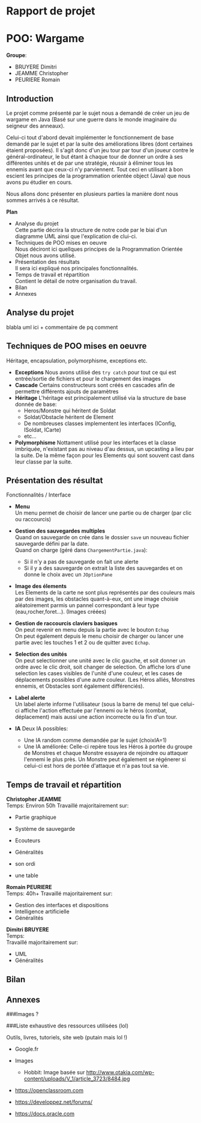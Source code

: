 # **Rapport de projet** 
# POO: Wargame
**Groupe**:
* BRUYERE Dimitri
* JEAMME Christopher
* PEURIERE Romain

## Introduction

Le projet comme présenté par le sujet nous a demandé de créer un jeu de wargame en Java (Basé sur une guerre dans le monde imaginaire du seigneur des anneaux).


Celui-ci tout d'abord devait implémenter le fonctionnement de base demandé par le sujet et par la suite des améliorations libres (dont certaines étaient proposées).
Il s'agit donc d'un jeu tour par tour d'un joueur contre le général-ordinateur, le but étant à chaque tour de donner un ordre à ses différentes unités et de par une stratégie, réussir à éliminer tous les ennemis avant que ceux-ci n'y parviennent. Tout ceci en utilisant à bon escient les principes de la programmation orientée object (Java) que nous avons pu étudier en cours.

Nous allons donc présenter en plusieurs parties la manière dont nous sommes arrivés à ce résultat.

**Plan**
+ Analyse du projet
    <br>Cette partie décrira la structure de notre code par le biai d'un diagramme UML ainsi que l'explication de clui-ci.
+ Techniques de POO mises en oeuvre
    <br>Nous déciront ici quellques principes de la Programmation Orientée Objet nous avons utilisé.
+ Présentation des résultats
    <br>Il sera ici expliqué nos principales fonctionnalités.
+ Temps de travail et répartition
    <br>Contient le détail de notre organisation du travail.
+ Bilan
+ Annexes

## Analyse du projet

blabla uml ici + commentaire de pq comment

## Techniques de POO mises en oeuvre

Héritage, encapsulation, polymorphisme, exceptions etc.

+ **Exceptions**
Nous avons utilisé des ```try catch``` pour tout ce qui est entrée/sortie de fichiers et pour le chargement des images
+ **Cascade**
Certains constructeurs sont créés en cascades afin de permettre différents ajouts de paramètres
+ **Héritage**
L'héritage est principalement utilisé via la structure de base donnée de base:
    + Heros/Monstre qui héritent de Soldat
    + Soldat/Obstacle héritent de Element
    + De nombreuses classes implementent les interfaces (IConfig, ISoldat, ICarte)
    + etc...
+ **Polymorphisme**
Nottament utilisé pour les interfaces et la classe imbriquée, n'existant pas au niveau d'au dessus, un upcasting a lieu par la suite. De la même façon pour les Elements qui sont souvent cast dans leur classe par la suite.

## Présentation des résultat

Fonctionnalités / Interface

+ **Menu**  
Un menu permet de choisir de lancer une partie ou de charger (par clic ou raccourcis)

+ **Gestion des sauvegardes multiples**     
Quand on sauvegarde on crée dans le dossier ```save``` un nouveau fichier sauvegarde défini par la date.    
Quand on charge (géré dans ```ChargementPartie.java```):
    - Si il n'y a pas de sauvegarde on fait une alerte
    - Si il y a des sauvegarde on extrait la liste des sauvegardes et on donne le choix avec un ```JOptionPane```

+ **Image des élements**    
Les Elements de la carte ne sont plus représentés par des couleurs mais par des images, les obstacles quant-à-eux, ont une image choisie aléatoirement parmis un pannel correspondant à leur type (eau,rocher,foret...). (Images créées)


+ **Gestion de raccourcis claviers basiques**   
On peut revenir en menu depuis la partie avec le bouton ```Echap```     
On peut également depuis le menu choisir de charger ou lancer une partie avec les touches 1 et 2 ou de quitter avec ```Echap```.


+ **Selection des unités**  
On peut selectionner une unité avec le clic gauche, et soit donner un ordre avec le clic droit, soit changer de selection.
On affiche lors d'une selection les cases visibles de l'unité d'une couleur, et les cases de déplacements possibles d'une autre couleur.
(Les Héros alliés, Monstres ennemis, et Obstacles sont également différenciés).


+ **Label alerte**  
Un label alerte informe l'utilisateur (sous la barre de menu) tel que celui-ci affiche l'action effectuée par l'ennemi ou le héros (combat, déplacement) mais aussi une action incorrecte ou la fin d'un tour.

+ **IA** 
Deux IA possibles:
    + Une IA random comme demandée par le sujet (choixIA=1)
    + Une IA améliorée: Celle-ci repère tous les Héros à portée du groupe de Monstres et chaque Monstre essayera de rejoindre ou attaquer l'ennemi le plus près. Un Monstre peut également se régénerer si celui-ci est hors de portée d'attaque et n'a pas tout sa vie.
    
## Temps de travail et répartition

**Christopher JEAMME**  
Temps: Environ 50h
Travaillé majoritairement sur:
+ Partie graphique
+ Système de sauvegarde
+ Ecouteurs
+ Généralités


+ son ordi
+ une table

**Romain PEURIERE**  
Temps: 40h+
Travaillé majoritairement sur: 
+ Gestion des interfaces et dispositions
+ Intelligence artificielle
+ Généralités

**Dimitri BRUYERE**  
Temps:  
Travaillé majoritairement sur:
+ UML
+ Généralités

## Bilan


## Annexes

###Images ?

###Liste exhaustive des ressources utilisées (lol)

Outils, livres, tutoriels, site web
(putain mais lol !)

+ Google.fr

+ Images
    - Hobbit: Image basée sur http://www.otakia.com/wp-content/uploads/V_1/article_3723/8484.jpg
    
+ https://openclassroom.com

+ https://developpez.net/forums/

+ https://docs.oracle.com
